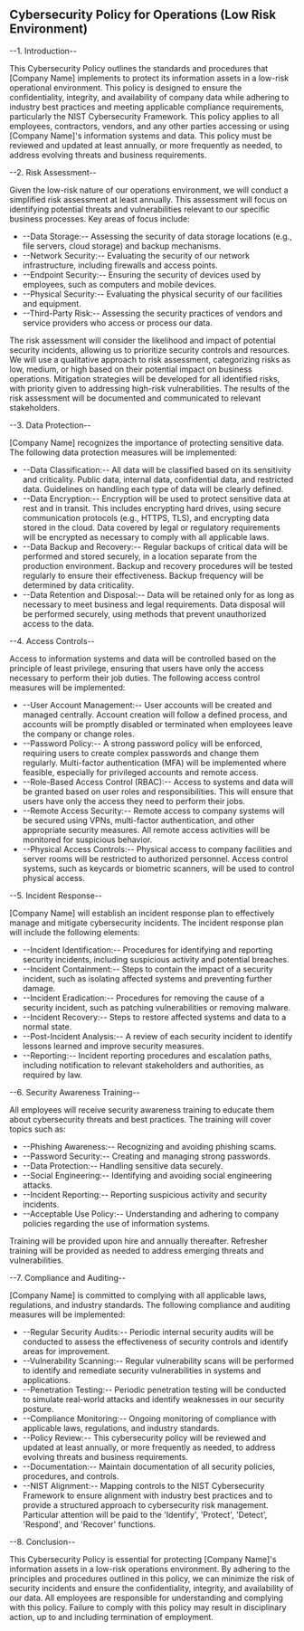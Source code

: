 ## Cybersecurity Policy for Operations (Low Risk Environment)

--1. Introduction--

This Cybersecurity Policy outlines the standards and procedures that [Company Name] implements to protect its information assets in a low-risk operational environment. This policy is designed to ensure the confidentiality, integrity, and availability of company data while adhering to industry best practices and meeting applicable compliance requirements, particularly the NIST Cybersecurity Framework. This policy applies to all employees, contractors, vendors, and any other parties accessing or using [Company Name]'s information systems and data. This policy must be reviewed and updated at least annually, or more frequently as needed, to address evolving threats and business requirements.

--2. Risk Assessment--

Given the low-risk nature of our operations environment, we will conduct a simplified risk assessment at least annually. This assessment will focus on identifying potential threats and vulnerabilities relevant to our specific business processes. Key areas of focus include:

-   --Data Storage:-- Assessing the security of data storage locations (e.g., file servers, cloud storage) and backup mechanisms.
-   --Network Security:-- Evaluating the security of our network infrastructure, including firewalls and access points.
-   --Endpoint Security:-- Ensuring the security of devices used by employees, such as computers and mobile devices.
-   --Physical Security:-- Evaluating the physical security of our facilities and equipment.
-   --Third-Party Risk:-- Assessing the security practices of vendors and service providers who access or process our data.

The risk assessment will consider the likelihood and impact of potential security incidents, allowing us to prioritize security controls and resources. We will use a qualitative approach to risk assessment, categorizing risks as low, medium, or high based on their potential impact on business operations. Mitigation strategies will be developed for all identified risks, with priority given to addressing high-risk vulnerabilities. The results of the risk assessment will be documented and communicated to relevant stakeholders.

--3. Data Protection--

[Company Name] recognizes the importance of protecting sensitive data. The following data protection measures will be implemented:

-   --Data Classification:-- All data will be classified based on its sensitivity and criticality. Public data, internal data, confidential data, and restricted data. Guidelines on handling each type of data will be clearly defined.
-   --Data Encryption:-- Encryption will be used to protect sensitive data at rest and in transit. This includes encrypting hard drives, using secure communication protocols (e.g., HTTPS, TLS), and encrypting data stored in the cloud. Data covered by legal or regulatory requirements will be encrypted as necessary to comply with all applicable laws.
-   --Data Backup and Recovery:-- Regular backups of critical data will be performed and stored securely, in a location separate from the production environment. Backup and recovery procedures will be tested regularly to ensure their effectiveness. Backup frequency will be determined by data criticality.
-   --Data Retention and Disposal:-- Data will be retained only for as long as necessary to meet business and legal requirements. Data disposal will be performed securely, using methods that prevent unauthorized access to the data.

--4. Access Controls--

Access to information systems and data will be controlled based on the principle of least privilege, ensuring that users have only the access necessary to perform their job duties. The following access control measures will be implemented:

-   --User Account Management:-- User accounts will be created and managed centrally. Account creation will follow a defined process, and accounts will be promptly disabled or terminated when employees leave the company or change roles.
-   --Password Policy:-- A strong password policy will be enforced, requiring users to create complex passwords and change them regularly. Multi-factor authentication (MFA) will be implemented where feasible, especially for privileged accounts and remote access.
-   --Role-Based Access Control (RBAC):-- Access to systems and data will be granted based on user roles and responsibilities. This will ensure that users have only the access they need to perform their jobs.
-   --Remote Access Security:-- Remote access to company systems will be secured using VPNs, multi-factor authentication, and other appropriate security measures. All remote access activities will be monitored for suspicious behavior.
-   --Physical Access Controls:-- Physical access to company facilities and server rooms will be restricted to authorized personnel. Access control systems, such as keycards or biometric scanners, will be used to control physical access.

--5. Incident Response--

[Company Name] will establish an incident response plan to effectively manage and mitigate cybersecurity incidents. The incident response plan will include the following elements:

-   --Incident Identification:-- Procedures for identifying and reporting security incidents, including suspicious activity and potential breaches.
-   --Incident Containment:-- Steps to contain the impact of a security incident, such as isolating affected systems and preventing further damage.
-   --Incident Eradication:-- Procedures for removing the cause of a security incident, such as patching vulnerabilities or removing malware.
-   --Incident Recovery:-- Steps to restore affected systems and data to a normal state.
-   --Post-Incident Analysis:-- A review of each security incident to identify lessons learned and improve security measures.
-   --Reporting:-- Incident reporting procedures and escalation paths, including notification to relevant stakeholders and authorities, as required by law.

--6. Security Awareness Training--

All employees will receive security awareness training to educate them about cybersecurity threats and best practices. The training will cover topics such as:

-   --Phishing Awareness:-- Recognizing and avoiding phishing scams.
-   --Password Security:-- Creating and managing strong passwords.
-   --Data Protection:-- Handling sensitive data securely.
-   --Social Engineering:-- Identifying and avoiding social engineering attacks.
-   --Incident Reporting:-- Reporting suspicious activity and security incidents.
-   --Acceptable Use Policy:-- Understanding and adhering to company policies regarding the use of information systems.

Training will be provided upon hire and annually thereafter. Refresher training will be provided as needed to address emerging threats and vulnerabilities.

--7. Compliance and Auditing--

[Company Name] is committed to complying with all applicable laws, regulations, and industry standards. The following compliance and auditing measures will be implemented:

-   --Regular Security Audits:-- Periodic internal security audits will be conducted to assess the effectiveness of security controls and identify areas for improvement.
-   --Vulnerability Scanning:-- Regular vulnerability scans will be performed to identify and remediate security vulnerabilities in systems and applications.
-   --Penetration Testing:-- Periodic penetration testing will be conducted to simulate real-world attacks and identify weaknesses in our security posture.
-   --Compliance Monitoring:-- Ongoing monitoring of compliance with applicable laws, regulations, and industry standards.
-   --Policy Review:-- This cybersecurity policy will be reviewed and updated at least annually, or more frequently as needed, to address evolving threats and business requirements.
-   --Documentation:-- Maintain documentation of all security policies, procedures, and controls.
-   --NIST Alignment:-- Mapping controls to the NIST Cybersecurity Framework to ensure alignment with industry best practices and to provide a structured approach to cybersecurity risk management. Particular attention will be paid to the 'Identify', 'Protect', 'Detect', 'Respond', and 'Recover' functions.

--8. Conclusion--

This Cybersecurity Policy is essential for protecting [Company Name]'s information assets in a low-risk operations environment. By adhering to the principles and procedures outlined in this policy, we can minimize the risk of security incidents and ensure the confidentiality, integrity, and availability of our data. All employees are responsible for understanding and complying with this policy. Failure to comply with this policy may result in disciplinary action, up to and including termination of employment.
